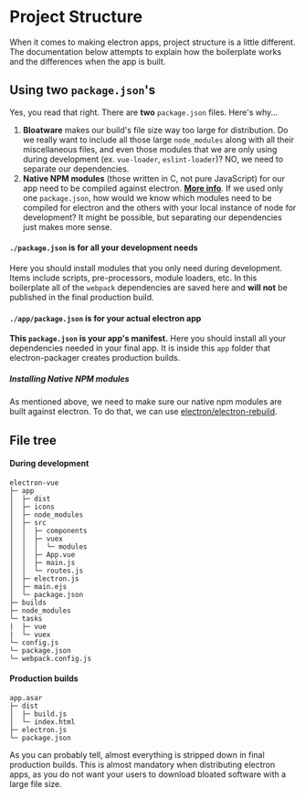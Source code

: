 # Project Structure
 When it comes to making electron apps, project structure is a little different. The documentation below attempts to explain how the boilerplate works and the differences when the app is built.

## Using two `package.json`'s
 Yes, you read that right. There are **two** `package.json` files. Here's why...
  1. **Bloatware** makes our build's file size way too large for distribution. Do we really want to include all those large `node_modules` along with all their miscellaneous files, and even those  modules that we are only using during development (ex. `vue-loader`, `eslint-loader`)? NO, we need to separate our dependencies.
  2. **Native NPM modules** (those written in C, not pure JavaScript) for our app need to be compiled against electron. [**More info**](http://electron.atom.io/docs/tutorial/using-native-node-modules/). If we used only one `package.json`, how would we know which modules need to be compiled for electron and the others with your local instance of node for development? It might be possible, but separating our dependencies just makes more sense.

#### `./package.json` is for all your development needs
Here you should install modules that you only need during development. Items include scripts, pre-processors, module loaders, etc. In this boilerplate all of the `webpack` dependencies are saved here and **will not** be published in the final production build.

#### `./app/package.json` is for your actual electron app
**This `package.json` is your app's manifest.** Here you should install all your dependencies needed in your final app. It is inside this `app` folder that electron-packager creates production builds.

##### Installing Native NPM modules
As mentioned above, we need to make sure our native npm modules are built against electron. To do that, we can use [electron/electron-rebuild](https://github.com/electron/electron-rebuild).

## File tree
#### During development
```
electron-vue
├─ app
│  ├─ dist
│  ├─ icons
│  ├─ node_modules
│  ├─ src
│  │  ├─ components
│  │  ├─ vuex
│  │  │  └─ modules
│  │  ├─ App.vue
│  │  ├─ main.js
│  │  └─ routes.js
│  ├─ electron.js
│  ├─ main.ejs
│  └─ package.json
├─ builds
├─ node_modules
└─ tasks
|  ├─ vue
|  └─ vuex
└─ config.js
└─ package.json
└─ webpack.config.js
```
#### Production builds
```
app.asar
├─ dist
│  ├─ build.js
│  └─ index.html
├─ electron.js
└─ package.json
```
As you can probably tell, almost everything is stripped down in final production builds. This is almost mandatory when distributing electron apps, as you do not want your users to download bloated software with a large file size.
